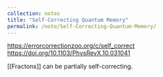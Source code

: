 ```yaml
---
collection: notes
title: "Self-Correcting Quantum Memory"
permalink: /note/Self-Correcting-Quantum-Memory/
---
```

https://errorcorrectionzoo.org/c/self_correct
https://doi.org/10.1103/PhysRevX.10.031041

[[Fractons]] can be partially self-correcting.